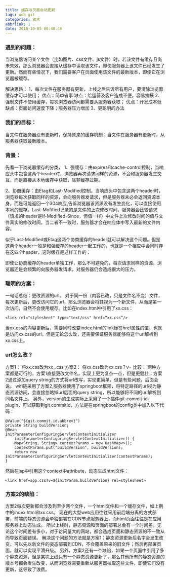 ```yaml
---
title: 缓存与页面自动更新
tags: web git 
categories: 技术
abbrlink: 1
date: 2018-10-05 00:40:49
---
```

### 遇到的问题：
当浏览器访问某个文件（比如图片、css文件、js文件）时，若该文件有缓存且尚未失效，那么浏览器会直接从缓存中读取该文件，即使服务器上该文件已经发生了更新。然而有些情况下，我们需要客户在页面使用该文件的最新版本，即便它在浏览器被缓存。

解决思路：
1、每次文件在服务器有更新，上线之后告诉所有用户，要清除浏览器缓存才可以使用；
优点：简单省事  缺点：给运营及客户造成不便，容易挨揍
2、强制文件不使用缓存，每次浏览器访问都需要从服务器获取；
优点：开发成本低  缺点：页面访问速度下降；服务器压力增加
3、更聪明的办法
<!-- more -->
### 我们的目标：
   当文件在服务器没有更新时，保持原来的缓存机制；当文件在服务器有更新时，从服务器获取最新版本。

### 背景：
先看一下浏览器缓存的分类，
1、强缓存：由expires和cache-control控制，当响应头中包含这两个header时，浏览器再次请求同样的资源，不会和服务器发生交互，而是直接从本地缓存中获取，除非缓存过期。

2、协商缓存：由Etag和Last-Modified控制，当响应头中包含这两个header时，浏览器每次获取同样的资源，会向服务器发请求，但是服务器未必会返回资源本身，而是可能返回一个304响应,告诉浏览器该资源没有发生变化，可以直接使用本地的缓存。Last-Mofified记录的是文件的上次修改时间，服务器会比较请求（请求的header是If-Modified-Since，但值一样）中文件上次修改时间的值与文件真实的修改时间，当二者不一致时，服务器才会在响应体中写入最新的文件内容。
 
 似乎Last-Modified或Etag这两个协商缓存的header就可以解决这个问题。但是这两个header一般是和强缓存的header一起工作的，也就是一个相应中会同时存在这四个header，这时缓存是这样工作的：
 
 即使让协商缓存的header单独工作，那么不可避免的，每次请求同样的资源，浏览器还是会频繁的向服务器发请求，对服务器仍会造成很大的压力。
 
### 聪明的方案：
一句话总结：更改资源的url。
对于同一份（内容已改，只是文件名不变）文件，每次更新后，更改访问它的url，那么浏览器会将其视为一个新文件，从而是第一次访问，自然不会使用缓存。比如在index.html中引用了xx.css：
```
<link rel="stylesheet" type="text/css" href=“xx.css”/>
```
当xx.css的内容更新后，需要同时改变index.html的link标签href属性的值，也就是访问xx.css的url。但是无论怎么改，还需要保证服务器能够将这个url解析到xx.css上。

### url怎么改？
方案1：
将xx.css改为xx_<version>.css
方案2：
将xx.css改为xx.css？v=<version>
比较：
   两种方案都是可行的，方案1直接更改文件名，实现上更为复杂一点，但是更健壮；方案2通过添加query string的方式将url改写，实现更简单，但是有些问题，后面会说。
   wifi链采用了方案2,服务器使用了springboot框架，将特定路径的url视为静态资源访问，会直接忽略掉url后面的query string，所以能够将不同的url解析到同名文件上。
    另外，version的生成实际上采用了一个插件git-commit-id-plugin，可以获取到git commitId，方法是在springboot的config类中加入以下代码：
    
 
    @Value("${git.commit.id.abbrev}")
    private String buildVersion;
    @Bean
    InitParameterConfiguringServletContextInitializer 
        initParameterConfiguringServletContextInitializer() {
        Map<String, String> contextParams = new HashMap<>();
        contextParams.put("buildVersion", buildVersion);
        return new InitParameterConfiguringServletContextInitializer(contextParams);
    }

然后在jsp中引用这个context中attribute，动态生成html文件：
```
<link href=app.css?v=${initParam.buildVersion} rel=stylesheet>
```
### 方案2的缺陷：
   方案2每次更新都会涉及到至少两个文件，一个html文件和一个缓存文件，如上例中的index.html和xx.css。
    现在的大型web应用往往采用前后端分离的方式部署，前端的静态资源会单独部署在CDN节点服务器上，而html页面往往是在应用服务器上动态生成。 所以上线时，静态资源和页面的部署总会有一个时间差，无论这个时间差有多小，对于访问量大的网站，都会造成页面和静态资源的不一致从而导致页面错误。
    解决这个问题的方法就是方案1：静态资源更新后名字会发生改变，可以先以新文件的姿态部署到CDN，不会覆盖原来的旧文件；然后再部署页面，就可以实现平滑升级。
    另外，方案2还有一个缺陷，如果一个页面中引用了多个静态资源，但是某次上线只有一个静态资源更新了，那么其他所有的静态资源的版本号都会发生改变，从而浏览器需要重新从服务器拉取这些文件，即使它们没有更新，这导致了浪费。

